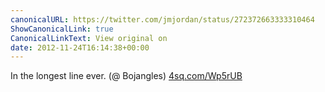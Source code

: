 ```yaml
---
canonicalURL: https://twitter.com/jmjordan/status/272372663333310464
ShowCanonicalLink: true
CanonicalLinkText: View original on
date: 2012-11-24T16:14:38+00:00
---
```

In the longest line ever. (@ Bojangles) [4sq.com/Wp5rUB](http://4sq.com/Wp5rUB)